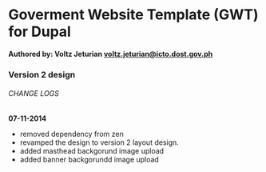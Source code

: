 # Goverment Website Template (GWT) for Dupal
**Authored by: Voltz Jeturian voltz.jeturian@icto.dost.gov.ph**

### Version 2 design

###### CHANGE LOGS
**07-11-2014**
- removed dependency from zen
- revamped the design to version 2 layout design.
- added masthead backgorund image upload
- added banner backgorundd image upload
